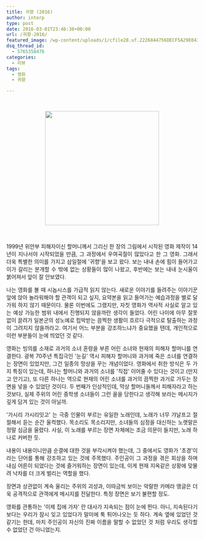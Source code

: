 ```yaml
---
title: 귀향 (2016)
author: interp
type: post
date: 2016-03-01T23:46:38+00:00
url: /귀향-2016/
featured_image: /wp-content/uploads/1/cfile28.uf.2226844756DECF5A29E043.jpg
dsq_thread_id:
  - 5765358476
categories:
  - 리뷰
tags:
  - 영화
  - 귀향

---
```

&nbsp;

<p style="text-align: center; clear: none; float: none;">
  <img class="aligncenter" src="http://interp.iwinv.net/wp-content/uploads/1/cfile28.uf.2226844756DECF5A29E043.jpg" width="300px" />
</p>

&nbsp;

<p style="text-align: justify;">
  1999년 위안부 피해자이신 할머니께서 그리신 한 장의 그림에서 시작된 영화 제작이 14년이 지나서야 시작되었을 만큼, 그 과정에서 우여곡절이 많았다고 한 그 영화. 그래서 더욱 특별한 의미를 가지고 삼일절에 '귀향'을 보고 왔다. 보는 내내 손에 힘이 들어가고 이가 갈리는 분개할 수 밖에 없는 상황들이 많이 나왔고, 후반에는 보는 내내 눈시울이 붉어져서 앞이 잘 안보였다.
</p>

<p style="text-align: justify;">
  나는 영화를 볼 때 시놉시스를 가급적 읽지 않는다. 새로운 이야기를 들려주는 이야기꾼 앞에 앉아 놀라워해야 할 관객이 되고 싶지, 요약본을 읽고 들어가는 예습과정을 별로 달가워 하지 않기 때문이다. 물론 이번에도 그랬지만, 자칫 영화가 역사적 사실로 알고 있는 예상 가능한 범위 내에서 진행되지 않을까란 생각이 들었다. 어린 나이에 아무 잘못 없이 끌려가 일본군의 성노예로 핍박받는 끔찍한 생활이 흐르다 극적으로 탈출하는 과정이 그려지지 않을까라고. 여기서 어느 부분을 강조하느냐가 중요했을 텐데, 개인적으로 이런 부분들이 눈에 띄었던 것 같다.
</p>

<p style="text-align: justify;">
  영화는 빙의를 소재로 과거의 소녀 혼령을 부른 어린 소녀와 현재의 피해자 할머니를 연결한다. 광복 70주년 특집극인 '눈길' 역시 피해자 할머니와 과거에 죽은 소녀를 연결하는 장면이 있었지만, 그건 일종의 망상을 꾸는 개념이었다. 영화에서 취한 방식은 두 가지 특징이 있는데, 하나는 할머니와 과거의 소녀를 '직접' 이어줄 수 있다는 것이고 (만지고 안기고), 또 다른 하나는 역으로 현재의 어린 소녀를 과거의 끔찍한 과거로 가두는 장면을 넣을 수 있었단 것이다. 두 번째가 인상적인데, 막상 할머니들께서 피해자라고 하는 것보다, 실제 주위의 어린 중학생 소녀들이 그런 꼴을 당한다고 생각해 보라는 메시지가 깊게 담겨 있는 것이 아닐까.
</p>

<p style="text-align: justify;">
  '가시리 가시리잇고' 는 극중 인물이 부르는 유일한 노래인데, 노래가 너무 갸날프고 절절해서 듣는 순간 울컥했다. 목소리도 목소리지만, 소녀들의 심정을 대신하는 노랫말은 정말 심금을 울렸다. 사실, 이 노래를 부르는 장면 자체에는 조금 의문이 들지만, 노래 하나로 커버한 듯.
</p>

<p style="text-align: justify;">
  내용이 내용이니만큼 순결에 대한 것을 부각시켜야 했는데, 그 중에서도 영화가 '초경'이라는 단어를 통해 강조하고 있는 것에 주목했다. 주인공이 그 과정을 겪은 회상을 하며 내심 어른이 되었다는 것에 즐거워하는 장면이 있는데, 이게 현재 지옥같은 상황에 맞물려 낙차를 더 크게 벌리는 역할을 했다.
</p>

<p style="text-align: justify;">
  장면과 상관없이 계속 울리는 주위의 괴성과, 이따금씩 보이는 악랄한 카메라 앵글은 더욱 공격적으로 관객에게 메시지를 전달한다. 특정 장면은 보기 불편할 정도.
</p>

<p style="text-align: justify;">
  영화를 관통하는 '이제 집에 가자' 란 대사가 지속되는 점이 눈에 띈다. 아니, 지속된다기 보다는 우리가 잠시 잊고 있었다가 말미에 툭 튀어나오는 듯 하다. 계속 옆에 있었던 것 같기는 한데, 마치 주인공이 자신의 진짜 이름을 말할 수 없었던 것 처럼 우리도 생각할 수 없었던 건 아니었는지.
</p>
